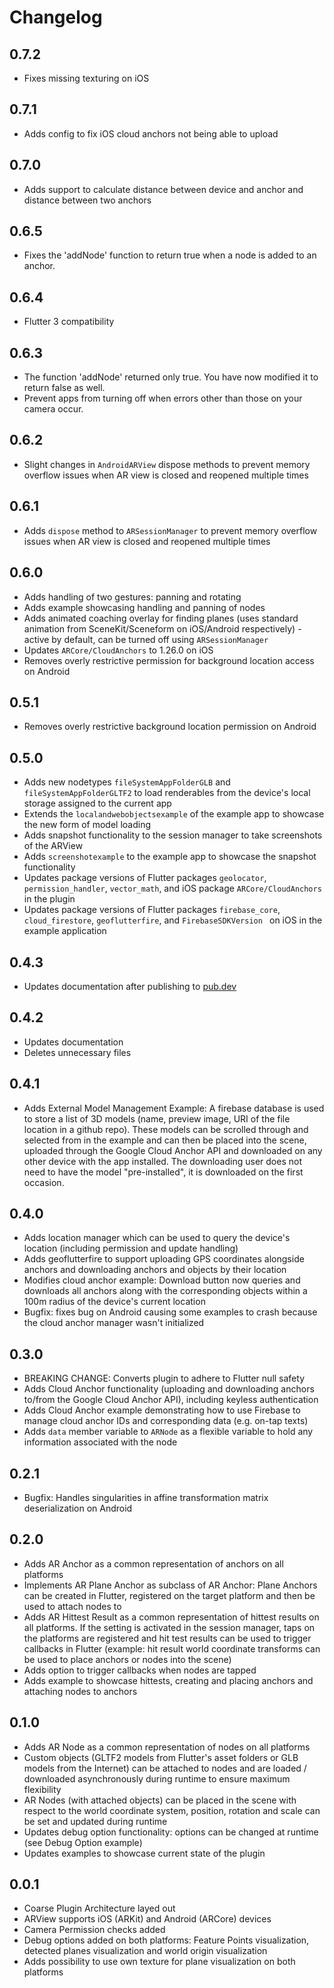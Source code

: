 # Changelog

## 0.7.2
* Fixes missing texturing on iOS

## 0.7.1
* Adds config to fix iOS cloud anchors not being able to upload

## 0.7.0
* Adds support to calculate distance between device and anchor and distance between two anchors

## 0.6.5
* Fixes the 'addNode' function to return true when a node is added to an anchor.

## 0.6.4
* Flutter 3 compatibility

## 0.6.3
* The function 'addNode' returned only true. You have now modified it to return false as well.
* Prevent apps from turning off when errors other than those on your camera occur.

## 0.6.2
* Slight changes in ```AndroidARView``` dispose methods to prevent memory overflow issues when AR view is closed and reopened multiple times

## 0.6.1
* Adds ```dispose``` method to ```ARSessionManager``` to prevent memory overflow issues when AR view is closed and reopened multiple times

## 0.6.0
* Adds handling of two gestures: panning and rotating
* Adds example showcasing handling and panning of nodes
* Adds animated coaching overlay for finding planes (uses standard animation from SceneKit/Sceneform on iOS/Android respectively) - active by default, can be turned off using ```ARSessionManager```
* Updates ```ARCore/CloudAnchors``` to 1.26.0 on iOS
* Removes overly restrictive permission for background location access on Android

## 0.5.1
* Removes overly restrictive background location permission on Android

## 0.5.0

* Adds new nodetypes ```fileSystemAppFolderGLB``` and ```fileSystemAppFolderGLTF2``` to load renderables from the device's local storage assigned to the current app
* Extends the ```localandwebobjectsexample``` of the example app to showcase the new form of model loading
* Adds snapshot functionality to the session manager to take screenshots of the ARView
* Adds ```screenshotexample``` to the example app to showcase the snapshot functionality
* Updates package versions of Flutter packages ```geolocator```, ```permission_handler```, ```vector_math```, and iOS package ```ARCore/CloudAnchors``` in the plugin
* Updates package versions of Flutter packages ```firebase_core```, ```cloud_firestore```, ```geoflutterfire```, and ```FirebaseSDKVersion ``` on iOS in the example application

## 0.4.3

* Updates documentation after publishing to [pub.dev](https://pub.dev)

## 0.4.2

* Updates documentation
* Deletes unnecessary files

## 0.4.1

* Adds External Model Management Example: A firebase database is used to store a list of 3D models (name, preview image, URI of the file location in a github repo). These models can be scrolled through and selected from in the example and can then be placed into the scene, uploaded through the Google Cloud Anchor API and downloaded on any other device with the app installed. The downloading user does not need to have the model "pre-installed", it is downloaded on the first occasion.

## 0.4.0

* Adds location manager which can be used to query the device's location (including permission and update handling)
* Adds geoflutterfire to support uploading GPS coordinates alongside anchors and downloading anchors and objects by their location
* Modifies cloud anchor example: Download button now queries and downloads all anchors along with the corresponding objects within a 100m radius of the device's current location
* Bugfix: fixes bug on Android causing some examples to crash because the cloud anchor manager wasn't initialized

## 0.3.0

* BREAKING CHANGE: Converts plugin to adhere to Flutter null safety
* Adds Cloud Anchor functionality (uploading and downloading anchors to/from the Google Cloud Anchor API), including keyless authentication
* Adds Cloud Anchor example demonstrating how to use Firebase to manage cloud anchor IDs and corresponding data (e.g. on-tap texts)
* Adds ```data``` member variable to ```ARNode``` as a flexible variable to hold any information associated with the node

## 0.2.1

* Bugfix: Handles singularities in affine transformation matrix deserialization on Android

## 0.2.0

* Adds AR Anchor as a common representation of anchors on all platforms
* Implements AR Plane Anchor as subclass of AR Anchor: Plane Anchors can be created in Flutter, registered on the target platform and then be used to attach nodes to
* Adds AR Hittest Result as a common representation of hittest results on all platforms. If the setting is activated in the session manager, taps on the platforms are registered and hit test results can be used to trigger callbacks in Flutter (example: hit result world coordinate transforms can be used to place anchors or nodes into the scene)
* Adds option to trigger callbacks when nodes are tapped
* Adds example to showcase hittests, creating and placing anchors and attaching nodes to anchors

## 0.1.0

* Adds AR Node as a common representation of nodes on all platforms
* Custom objects (GLTF2 models from Flutter's asset folders or GLB models from the Internet) can be attached to nodes and are loaded / downloaded asynchronously during runtime to ensure maximum flexibility
* AR Nodes (with attached objects) can be placed in the scene with respect to the world coordinate system, position, rotation and scale can be set and updated during runtime
* Updates debug option functionality: options can be changed at runtime (see Debug Option example)
* Updates examples to showcase current state of the plugin

## 0.0.1

* Coarse Plugin Architecture layed out
* ARView supports iOS (ARKit) and Android (ARCore) devices
* Camera Permission checks added
* Debug options added on both platforms: Feature Points visualization, detected planes visualization and world origin visualization
* Adds possibility to use own texture for plane visualization on both platforms
